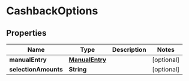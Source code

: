 

# CashbackOptions


## Properties

| Name | Type | Description | Notes |
|------------ | ------------- | ------------- | -------------|
|**manualEntry** | [**ManualEntry**](ManualEntry.md) |  |  [optional] |
|**selectionAmounts** | **String** |  |  [optional] |



